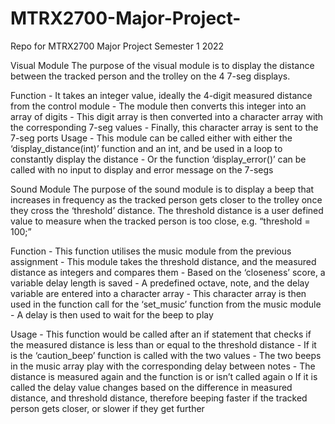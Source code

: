 # MTRX2700-Major-Project-
Repo for MTRX2700 Major Project Semester 1 2022

Visual Module
  The purpose of the visual module is to display the distance between the tracked person and the trolley on the 4 7-seg displays. 

  Function
    -	It takes an integer value, ideally the 4-digit measured distance from the control module
    -	The module then converts this integer into an array of digits
    -	This digit array is then converted into a character array with the corresponding 7-seg values
    -	Finally, this character array is sent to the 7-seg ports
  Usage
    -	This module can be called either with either the ‘display_distance(int)’ function and an int, and be used in a loop to constantly display the distance 
    -	Or the function ‘display_error()’ can be called with no input to display and error message on the 7-segs

Sound Module
  The purpose of the sound module is to display a beep that increases in frequency as the tracked person gets closer to the trolley once they cross the ‘threshold’ 
  distance. The threshold distance is a user defined value to measure when the tracked person is too close, e.g. “threshold = 100;”
  
  Function
    -	This function utilises the music module from the previous assignment 
    -	This module takes the threshold distance, and the measured distance as integers and compares them
    -	Based on the ‘closeness’ score, a variable delay length is saved
    -	A predefined octave, note, and the delay variable are entered into a character array
    -	This character array is then used in the function call for the ‘set_music’ function from the music module 
    -	A delay is then used to wait for the beep to play

  Usage
    -	This function would be called after an if statement that checks if the measured distance is less than or equal to the threshold distance
    -	If it is the ‘caution_beep’ function is called with the two values
    -	The two beeps in the music array play with the corresponding delay between notes
    -	The distance is measured again and the function is or isn’t called again
      o	If it is called the delay value changes based on the difference in measured distance, and threshold distance, therefore beeping faster if the tracked person 
      gets closer, or slower if they get further
